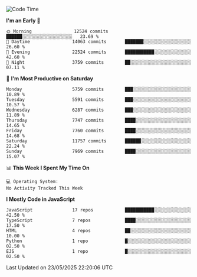 <!--START_SECTION:waka-->
![Code Time](http://img.shields.io/badge/Code%20Time-3%2C498%20hrs%2059%20mins-blue)

**I'm an Early 🐤** 

```text
🌞 Morning                12524 commits       ██████░░░░░░░░░░░░░░░░░░░   23.69 % 
🌆 Daytime                14063 commits       ███████░░░░░░░░░░░░░░░░░░   26.60 % 
🌃 Evening                22524 commits       ███████████░░░░░░░░░░░░░░   42.60 % 
🌙 Night                  3759 commits        ██░░░░░░░░░░░░░░░░░░░░░░░   07.11 % 
```
📅 **I'm Most Productive on Saturday** 

```text
Monday                   5759 commits        ███░░░░░░░░░░░░░░░░░░░░░░   10.89 % 
Tuesday                  5591 commits        ███░░░░░░░░░░░░░░░░░░░░░░   10.57 % 
Wednesday                6287 commits        ███░░░░░░░░░░░░░░░░░░░░░░   11.89 % 
Thursday                 7747 commits        ████░░░░░░░░░░░░░░░░░░░░░   14.65 % 
Friday                   7760 commits        ████░░░░░░░░░░░░░░░░░░░░░   14.68 % 
Saturday                 11757 commits       ██████░░░░░░░░░░░░░░░░░░░   22.24 % 
Sunday                   7969 commits        ████░░░░░░░░░░░░░░░░░░░░░   15.07 % 
```


📊 **This Week I Spent My Time On** 

```text
💻 Operating System: 
No Activity Tracked This Week
```

**I Mostly Code in JavaScript** 

```text
JavaScript               17 repos            ███████████░░░░░░░░░░░░░░   42.50 % 
TypeScript               7 repos             ████░░░░░░░░░░░░░░░░░░░░░   17.50 % 
HTML                     4 repos             ██░░░░░░░░░░░░░░░░░░░░░░░   10.00 % 
Python                   1 repo              █░░░░░░░░░░░░░░░░░░░░░░░░   02.50 % 
EJS                      1 repo              █░░░░░░░░░░░░░░░░░░░░░░░░   02.50 % 
```




 Last Updated on 23/05/2025 22:20:06 UTC
<!--END_SECTION:waka-->

<!--
**likaiqiang/likaiqiang** is a ✨ _special_ ✨ repository because its `README.md` (this file) appears on your GitHub profile.

Here are some ideas to get you started:

- 🔭 I’m currently working on ...
- 🌱 I’m currently learning ...
- 👯 I’m looking to collaborate on ...
- 🤔 I’m looking for help with ...
- 💬 Ask me about ...
- 📫 How to reach me: ...
- 😄 Pronouns: ...
- ⚡ Fun fact: ...
-->
